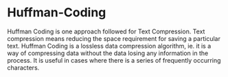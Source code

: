 # Huffman-Coding


Huffman Coding is one approach followed for Text Compression. Text
compression means reducing the space requirement for saving a particular text.
Huffman Coding is a lossless data compression algorithm, ie. it is a way of
compressing data without the data losing any information in the process. It is
useful in cases where there is a series of frequently occurring characters.
